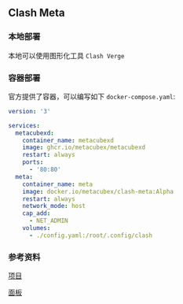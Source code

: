 ## Clash Meta

### 本地部署

本地可以使用图形化工具 `Clash Verge`

### 容器部署

官方提供了容器，可以编写如下 `docker-compose.yaml`:

```yaml
version: '3'

services:
  metacubexd:
    container_name: metacubexd
    image: ghcr.io/metacubex/metacubexd
    restart: always
    ports:
      - '80:80'
  meta:
    container_name: meta
    image: docker.io/metacubex/clash-meta:Alpha
    restart: always
    network_mode: host
    cap_add:
      - NET_ADMIN
    volumes:
      - ./config.yaml:/root/.config/clash
```

### 参考资料

[项目](https://github.com/MetaCubeX/Clash.Meta/tree/Alpha)

[面板](https://github.com/MetaCubeX/metacubexd/tree/main)
